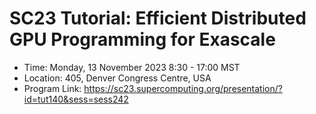 # SC23 Tutorial: Efficient Distributed GPU Programming for Exascale

-   Time: Monday, 13 November 2023 8:30 - 17:00 MST
-   Location: 405, Denver Congress Centre, USA
-   Program Link:
    https://sc23.supercomputing.org/presentation/?id=tut140&sess=sess242
